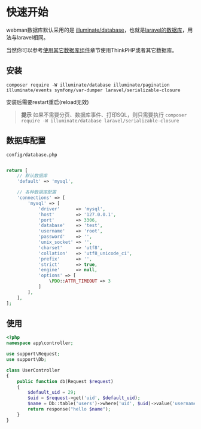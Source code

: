 # 快速开始

webman数据库默认采用的是 [illuminate/database](https://github.com/illuminate/database)，也就是[laravel的数据库](https://learnku.com/docs/laravel/8.x/database/9400)，用法与laravel相同。

当然你可以参考[使用其它数据库组件](others.md)章节使用ThinkPHP或者其它数据库。

## 安装

`composer require -W illuminate/database illuminate/pagination illuminate/events symfony/var-dumper laravel/serializable-closure`

安装后需要restart重启(reload无效)

> **提示**
> 如果不需要分页、数据库事件、打印SQL，则只需要执行
> `composer require -W illuminate/database laravel/serializable-closure`

## 数据库配置
`config/database.php`
```php

return [
    // 默认数据库
    'default' => 'mysql',

    // 各种数据库配置
    'connections' => [
        'mysql' => [
            'driver'      => 'mysql',
            'host'        => '127.0.0.1',
            'port'        => 3306,
            'database'    => 'test',
            'username'    => 'root',
            'password'    => '',
            'unix_socket' => '',
            'charset'     => 'utf8',
            'collation'   => 'utf8_unicode_ci',
            'prefix'      => '',
            'strict'      => true,
            'engine'      => null,
            'options' => [
                \PDO::ATTR_TIMEOUT => 3
            ]
        ],
    ],
];
```


## 使用
```php
<?php
namespace app\controller;

use support\Request;
use support\Db;

class UserController
{
    public function db(Request $request)
    {
        $default_uid = 29;
        $uid = $request->get('uid', $default_uid);
        $name = Db::table('users')->where('uid', $uid)->value('username');
        return response("hello $name");
    }
}
```
